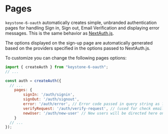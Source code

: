 # Pages

`keystone-6-oauth` automatically creates simple, unbranded authentication pages for handling Sign in, Sign out, Email Verification and displaying error messages. This is the same behavior as [NextAuth.js](https://next-auth.js.org/configuration/pages).

The options displayed on the sign-up page are automatically generated based on the providers specified in the options passed to NextAuth.js.

To customize you can change the following pages options:

```javascript title="keystone.js" showLineNumbers
import { createAuth } from "keystone-6-oauth";
// ...

const auth = createAuth({
  // ...
    pages: {
        signIn: '/auth/signin',
        signOut: '/auth/signout',
        error: '/auth/error', // Error code passed in query string as ?error=
        verifyRequest: '/auth/verify-request', // (used for check email message)
        newUser: '/auth/new-user' // New users will be directed here on first sign in (leave the property out if not of interest)
    }
  // ...
});
```